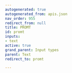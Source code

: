 ```yaml
---
autogenerated: true
autogenerated_from: apis.json
nav_order: 955
redirect_from: null
title: PROMT
id: promt
inputs:
- text
active: true
grand_parent: Input types
parent: Text
redirect_to: promt

---
```


